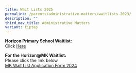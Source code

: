```yaml
---
title: Wait Lists 2025
permalink: /parents/administrative-matters/waitlists-2023/
description: ""
third_nav_title: Administrative Matters
variant: tiptap
---
```

<p><strong>Horizon Primary School Waitlist:</strong>
<br>Click <a href="https://form.gov.sg/66f3d1e9bbfea6975a43a534" rel="noopener noreferrer nofollow" target="_blank">Here</a>
</p>
<p><strong>For the Horizon@MK Waitlist:</strong>
<br>Please click the link below
<br><a href="https://go.gov.sg/horizonmkwaitlist" rel="noopener noreferrer nofollow" target="_blank">MK Wait List Application Form 2024</a>
</p>